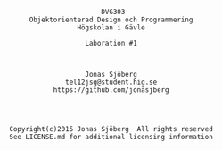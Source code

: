 
                           DVG303
         Objektorienterad Design och Programmering
                     Högskolan i Gävle

                       Laboration #1



                       Jonas Sjöberg
                  tel12jsg@student.hig.se
               https://github.com/jonasjberg




    Copyright(c)2015 Jonas Sjöberg  All rights reserved
    See LICENSE.md for additional licensing information


